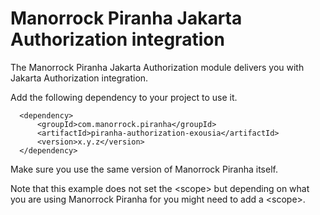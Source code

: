 
# Manorrock Piranha Jakarta Authorization integration

The Manorrock Piranha Jakarta Authorization module delivers you with Jakarta Authorization integration.

Add the following dependency to your project to use it.

      <dependency>
          <groupId>com.manorrock.piranha</groupId>
          <artifactId>piranha-authorization-exousia</artifactId>
          <version>x.y.z</version>
      </dependency>

Make sure you use the same version of Manorrock Piranha itself.

Note that this example does not set the &lt;scope&gt; but depending on what you
are using Manorrock Piranha for you might need to add a &lt;scope&gt;.
